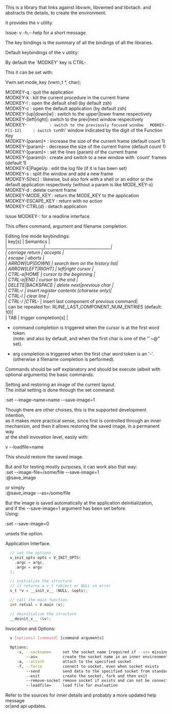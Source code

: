 This is a library that links against libvwm, libvwmed and libvtach. 
and abstracts the details, to create the environment.
  
It provides the v utility.  
  
Issue: v -h,--help for a short message.  
  
The key bindings is the summary of all the bindings of all the libraries.
  
Default keybindings of the v utility:  

By default the `MODKEY' key is CTRL-\.  

This it can be set with:  
  
  Vwm.set.mode_key (vwm_t *, char);  

  MODKEY-q           : quit the application  
  MODKEY-k           : kill the current procedure in the current frame  
  MODKEY-!           : open the default shell (by default zsh)  
  MODKEY-c           : open the default application (by default zsh)  
  MODKEY-[up|down|w] : switch to the upper|lower frame respectively  
  MODKEY-[left|right]: switch to the prev|next window respectively  
  MODKEY-`           : switch to the previously focused window  
  MODKEY-F[1-12]     : switch to `nth' window indicated by the digit of the Function Key    
  MODKEY-[param]+    : increase the size of the current frame (default count 1)  
  MODKEY-[param]-    : decrease the size of the current frame (default count 1)  
  MODKEY-[param]=    : set the lines (param) of the current frame  
  MODKEY-[param]n    : create and switch to a new window with `count' frames (default 1)    
  MODKEY-E|PageUp    : edit the log file (if it is has been set)  
  MODKEY-s           : split the window and add a new frame  
  MODKEY-S[!ec]      : likewise, but also fork with a shell or an editor or the default application respectively (without a param is like MODE_KEY-s)  
  MODKEY-d           : delete current frame  
  MODKEY-MODE_KEY    : return the MODE_KEY to the application  
  MODKEY-ESCAPE_KEY  : return with no action  
  MODKEY-CTRL(d)     : detach application  

Issue MODKEY-: for a readline interface.

This offers command, argument and filename completion.  
  
Editing line mode keybindings:  
 |   key[s]          |  Semantics                     |  
 |___________________|________________________________|  
 | carriage return   | accepts                        |  
 | escape            | aborts                         |  
 | ARROW[UP|DOWN]    | search item on the history list|  
 | ARROW[LEFT|RIGHT] | left|right cursor              |  
 | CTRL-a|HOME       | cursor to the beginning        |  
 | CTRL-e|END        | cursor to the end              |  
 | DELETE|BACKSPACE  | delete next|previous char      |  
 | CTRL-r            | insert register contents (charwise only)|  
 | CTRL-l            | clear line                     |  
 | CTRL-/ |CTRL-_    | insert last component of previous command|  
 |   can be repeated for: RLINE_LAST_COMPONENT_NUM_ENTRIES (default: 10)|  
 | TAB               | trigger completion[s]          |  


 - command completion is triggered when the cursor is at the first word token.  
  (note: and also by default, and when the first char is one of the "`~@" set).  
  
 - arg completion is triggered when the first char word token is an '-'.
   (otherwise a filename completion is performed).  

Commands should be self explanatory and should be execute (albeit with  
optional arguments) the basic commands.  
  
Setting and restoring an image of the current layout.  
The initial setting is done through the set command:  

  :set --image-name=name --save-image=1  

Though there are other choises, this is the supported development intention,  
as it makes more practical sense, since first is controlled through an inner  
mechanism, and then it allows restoring the saved image, in a permanent way    
at the shell invovation level, easily with:  
  
  v --loadfile=name  
  
This should restore the saved image.  
  
But and for testing mostly purposes, it can work also that way:  
  :set --image-file=/some/file --save-image=1  
  :@save_image 
  
or simply  
  :@save_image --as=/some/file  
  
But the image is saved automatically at the application deinitialization,  
and if the --save-image=1 argument has been set before.  
Using:
 
  :set --save-image=0  

unsets the option.  


Application Interface.
```C
  // set the options
  v_init_opts opts = V_INIT_OPTS(
    .argc = argc,
    .argv = argv
  );

  // initialize the structure
  // it returns a v_t *object or NULL on error
  v_t *v = __init_v__ (NULL, &opts);

  // call the main function
  int retval = V.main (v);

  // deinitialize the structure
  __deinit_v__ (&v);
```
  
Invocation and Options:
```sh
  v [options] [command] [command arguments]
  
  Options:
     -s, --sockname=     set the socket name [required if --as= missing]
         --as=           create the socket name in an inner environment [required if -s is missing]
     -a, --attach        attach to the specified socket
     -f, --force         connect to socket, even when socket exists
         --send          send data to the specified socket from standard input and then exit
         --exit          create the socket, fork and then exit
         --remove-socket remove socket if exists and can not be connected
         --loadfile=     load file for evaluation
```
  
Refer to the sources for inner details and probably a more updated help message  
or|and api updates.
